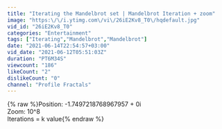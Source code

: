 ```yaml
---
title: "Iterating the Mandelbrot set | Mandelbrot Iteration + zoom"
image: "https:\/\/i.ytimg.com\/vi\/26iE2Kv8_T0\/hqdefault.jpg"
vid_id: "26iE2Kv8_T0"
categories: "Entertainment"
tags: ["Iterating","Mandelbrot","Mandelbrot"]
date: "2021-06-14T22:54:57+03:00"
vid_date: "2021-06-12T05:51:03Z"
duration: "PT6M34S"
viewcount: "186"
likeCount: "2"
dislikeCount: "0"
channel: "Profile Fractals"
---
```

{% raw %}Position: -1.7497218768967957 + 0i<br />Zoom: 10^8<br />Iterations = k value{% endraw %}
